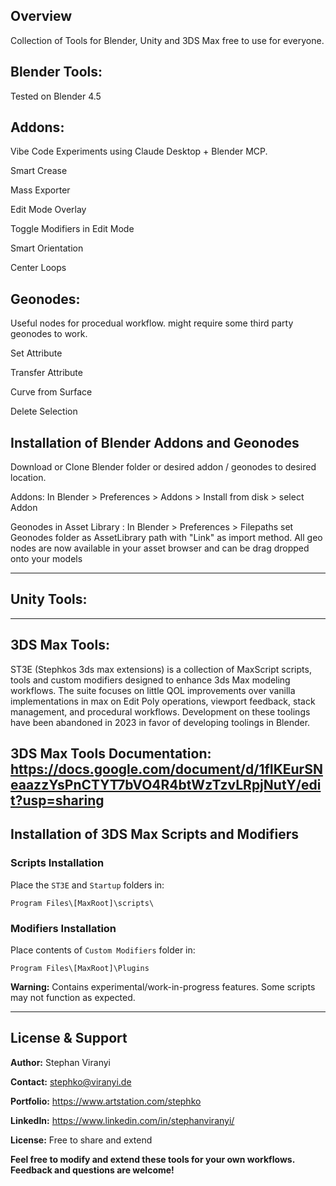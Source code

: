 ## Overview
Collection of Tools for Blender, Unity and 3DS Max free to use for everyone.

## Blender Tools:

Tested on Blender 4.5

## Addons:

Vibe Code Experiments using Claude Desktop + Blender MCP. 

Smart Crease

Mass Exporter

Edit Mode Overlay

Toggle Modifiers in Edit Mode

Smart Orientation 

Center Loops

## Geonodes:

Useful nodes for procedual workflow. might require some third party geonodes to work.

Set Attribute

Transfer Attribute

Curve from Surface

Delete Selection

## Installation of Blender Addons and Geonodes

Download or Clone Blender folder or desired addon / geonodes to desired location. 

Addons:  In Blender > Preferences > Addons > Install from disk > select Addon

Geonodes in Asset Library : In Blender > Preferences > Filepaths set Geonodes folder as AssetLibrary path with "Link" as import method. All geo nodes are now available in your asset browser and can be drag dropped onto your models

---

## Unity Tools:

---
## 3DS Max Tools:

ST3E (Stephkos 3ds max extensions) is a collection of MaxScript scripts, tools and custom modifiers designed to enhance 3ds Max modeling workflows. The suite focuses on little QOL improvements over vanilla implementations in max on Edit Poly operations, viewport feedback, stack management, and procedural workflows. 
Development on these toolings have been abandoned in 2023 in favor of developing toolings in Blender. 

**3DS Max Tools Documentation:** https://docs.google.com/document/d/1fIKEurSNeaazzYsPnCTYT7bVO4R4btWzTzvLRpjNutY/edit?usp=sharing
---

## Installation of 3DS Max Scripts and Modifiers

### Scripts Installation
Place the `ST3E` and `Startup` folders in:
```
Program Files\[MaxRoot]\scripts\
```

### Modifiers Installation
Place contents of `Custom Modifiers` folder in:
```
Program Files\[MaxRoot]\Plugins
```

**Warning:** Contains experimental/work-in-progress features. Some scripts may not function as expected.

---



## License & Support
**Author:** Stephan Viranyi

**Contact:** stephko@viranyi.de 

**Portfolio:** https://www.artstation.com/stephko  

**LinkedIn:** https://www.linkedin.com/in/stephanviranyi/  

**License:** Free to share and extend 

**Feel free to modify and extend these tools for your own workflows. Feedback and questions are welcome!**
